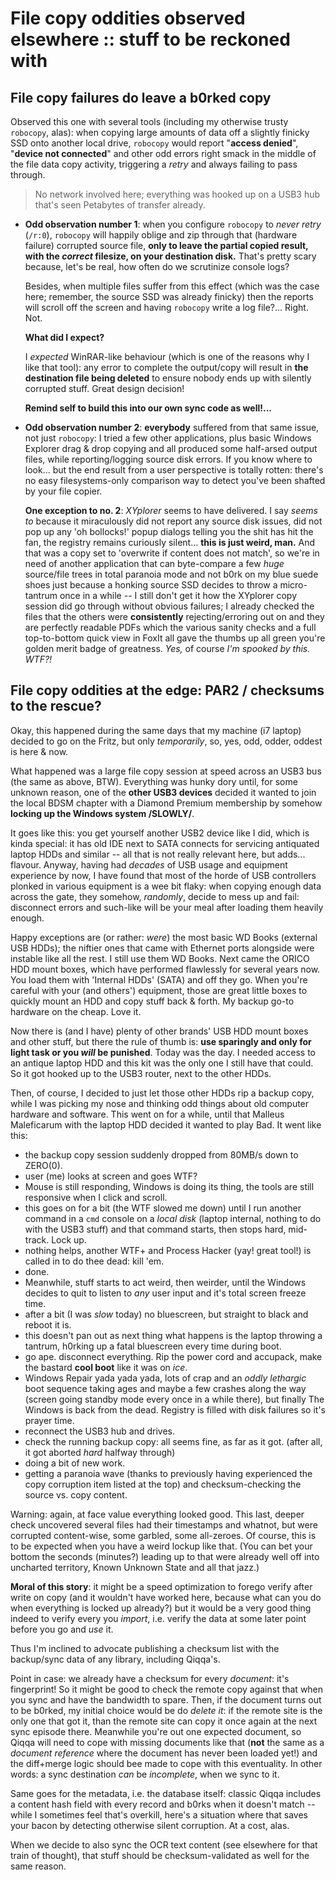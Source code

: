 # File copy oddities observed elsewhere :: stuff to be reckoned with

## File copy failures do leave a b0rked copy

Observed this one with several tools (including my otherwise trusty `robocopy`, alas): when copying large amounts of data off a slightly finicky SSD onto another local drive, `robocopy` would report "**access denied**", "**device not connected**" and other odd errors right smack in the middle of the file data copy activity, triggering a *retry* and always failing to pass through.

 > 
 > No network involved here; everything was hooked up on a USB3 hub that's seen Petabytes of transfer already.

* **Odd observation number 1**: when you configure `robocopy` to *never retry* (`/r:0`), `robocopy` will happily oblige and zip through that (hardware failure) corrupted source file, **only to leave the partial copied result, with the *correct* filesize, on your destination disk.** That's pretty scary because, let's be real, how often do we scrutinize console logs?
  
  Besides, when multiple files suffer from this effect (which was the case here; remember, the source SSD was already finicky) then the reports will scroll off the screen and having `robocopy` write a log file?... Right. Not.
  
  **What did I expect?**
  
  I *expected* WinRAR-like behaviour (which is one of the reasons why I like that tool): any error to complete the output/copy will result in **the destination file being deleted** to ensure nobody ends up with silently corrupted stuff. Great design decision! 
  
  **Remind self to build this into our own sync code as well!...**

* **Odd observation number 2**: **everybody** suffered from that same issue, not just `robocopy`: I tried a few other applications, plus basic Windows Explorer drag & drop copying and all produced some half-arsed output files, while reporting/logging source disk errors. If you know where to look... but the end result from a user perspective is totally rotten: there's no easy filesystems-only comparison way to detect you've been shafted by your file copier.
  
  **One exception to no. 2**: *XYplorer* seems to have delivered. I say *seems to* because it miraculously did not report any source disk issues, did not pop up any 'oh bollocks!' popup dialogs telling you the shit has hit the fan, the registry remains curiously silent... **this is just weird, man.** And that was a copy set to 'overwrite if content does not match', so we're in need of another application that can byte-compare a few *huge* source/file trees in total paranoia mode and not b0rk on my blue suede shoes just because a honking source SSD decides to throw a micro-tantrum once in a while -- I still don't get it how the XYplorer copy session did go through without obvious failures; I already checked the files that the others were **consistently** rejecting/erroring out on and they are perfectly readable PDFs which the various sanity checks and a full top-to-bottom quick view in FoxIt all gave the thumbs up all green you're golden merit badge of greatness. *Yes,* of course *I'm spooked by this. WTF?!*

## File copy oddities at the edge: PAR2 / checksums to the rescue?

Okay, this happened during the same days that my machine (i7 laptop) decided to go on the Fritz, but only *temporarily*, so, yes, odd, odder, oddest is here & now.

What happened was a large file copy session at speed across an USB3 bus (the same as above, BTW). Everything was hunky dory until, for some unknown reason, one of the **other USB3 devices** decided it wanted to join the local BDSM chapter with a Diamond Premium membership by somehow **locking up the Windows system /SLOWLY/**.

It goes like this: you get yourself another USB2 device like I did, which is kinda special: it has old IDE next to SATA connects for servicing antiquated laptop HDDs and similar -- all that is not really relevant here, but adds... flavour. Anyway, having had *decades* of USB usage and equipment experience by now, I have found that most of the horde of USB controllers plonked in various equipment is a wee bit flaky: when copying enough data across the gate, they somehow, *randomly*, decide to mess up and fail: disconnect errors and such-like will be your meal after loading them heavily enough.

Happy exceptions are (or rather: *were*) the most basic WD Books (external USB HDDs); the niftier ones that came with Ethernet ports alongside were instable like all the rest. I still use them WD Books.
Next came the ORICO HDD mount boxes, which have performed flawlessly for several years now. You load them with 'Internal HDDs' (SATA) and off they go. When you're careful with your (and others') equipment, those are great little boxes to quickly mount an HDD and copy stuff back & forth. My backup go-to hardware on the cheap. Love it.

Now there is (and I have) plenty of other brands' USB HDD mount boxes and other stuff, but there the rule of thumb is: **use sparingly and only for light task or you *will* be punished**. Today was the day. I needed access to an antique laptop HDD and this kit was the only one I still have that could. So it got hooked up to the USB3 router, next to the other HDDs.

Then, of course, I decided to just let those other HDDs rip a backup copy, while I was picking my nose and thinking odd things about old computer hardware and software. This went on for a while, until that Malleus Maleficarum with the laptop HDD decided it wanted to play Bad. It went like this:

* the backup copy session suddenly dropped from 80MB/s down to ZERO(0).
* user (me) looks at screen and goes WTF?
* Mouse is still responding, Windows is doing its thing, the tools are still responsive when I click and scroll.
* this goes on for a bit (the WTF slowed me down) until I run another command in a `cmd` console on a *local disk* (laptop internal, nothing to do with the USB3 stuff) and that command starts, then stops hard, mid-track. Lock up. 
* nothing helps, another WTF+ and Process Hacker (yay! great tool!) is called in to do thee dead: kill 'em.
* done.
* Meanwhile, stuff starts to act weird, then weirder, until the Windows decides to quit to listen to *any* user input and it's total screen freeze time.
* after a bit (I was *slow* today) no bluescreen, but straight to black and reboot it is.
* this doesn't pan out as next thing what happens is the laptop throwing a tantrum, h0rking up a fatal bluescreen every time during boot.
* go ape. disconnect everything. Rip the power cord and accupack, make the bastard **cool boot** like it was on *ice*.
* Windows Repair yada yada yada, lots of crap and an *oddly lethargic* boot sequence taking ages and maybe a few crashes along the way (screen going standby mode every once in a while there), but finally The Windows is back from the dead. Registry is filled with disk failures so it's prayer time.
* reconnect the USB3 hub and drives.
* check the running backup copy: all seems fine, as far as it got. (after all, it got aborted *hard* halfway through)
* doing a bit of new work.
* getting a paranoia wave (thanks to previously having experienced the copy corruption item listed at the top) and checksum-checking the source vs. copy content.

Warning: again, at face value everything looked good. This last, deeper check uncovered several files had their timestamps and whatnot, but were corrupted content-wise, some garbled, some all-zeroes. Of course, this is to be expected when you have a weird lockup like that. (You can bet your bottom the seconds (minutes?) leading up to that were already well off into uncharted territory, Known Unknown State and all that jazz.)

**Moral of this story**: it might be a speed optimization to forego verify after write on copy (and it wouldn't have worked here, because what can you do when everything is locked up already?) but it would be a very good thing indeed to verify every you *import*, i.e. verify the data at some later point before you go and *use* it.

Thus I'm inclined to advocate publishing a checksum list with the backup/sync data of any library, including Qiqqa's.

Point in case: we already have a checksum for every *document*: it's fingerprint! So it might be good to check the remote copy against that when you sync and have the bandwidth to spare. Then, if the document turns out to be b0rked, my initial choice would be do *delete it*: if the remote site is the only one that got it, than the remote site can copy it once again at the next sync episode there.
Meanwhile you're out one expected document, so Qiqqa will need to cope with missing documents like that (**not** the same as a *document reference* where the document has never been loaded yet!) and the diff+merge logic should bee made to cope with this eventuality. In other words: a sync destination *can* be *incomplete*, when we sync to it.

Same goes for the metadata, i.e. the database itself: classic Qiqqa includes a content hash field with every record and b0rks when it doesn't match -- while I sometimes feel that's overkill, here's a situation where that saves your bacon by detecting otherwise silent corruption. At a cost, alas.

When we decide to also sync the OCR text content (see elsewhere for that train of thought), that stuff should be checksum-validated as well for the same reason.
